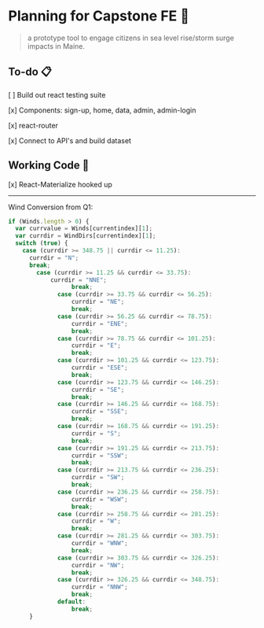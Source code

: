 # Planning for Capstone FE 🌊

> a prototype tool to engage citizens in sea level rise/storm surge impacts in Maine.

## To-do 📋

[ ] Build out react testing suite

[x] Components: sign-up, home, data, admin, admin-login

[x] react-router

[x] Connect to API's and build dataset

## Working Code 🦙

[x] React-Materialize hooked up

---

Wind Conversion from Q1:

```js
if (Winds.length > 0) {
  var currvalue = Winds[currentindex][1];
  var currdir = WindDirs[currentindex][1];
  switch (true) {
    case (currdir >= 348.75 || currdir <= 11.25):
      currdir = "N";
      break;
		case (currdir >= 11.25 && currdir <= 33.75):
			currdir = "NNE";
				  break;
			  case (currdir >= 33.75 && currdir <= 56.25):
				  currdir = "NE";
				  break;
			  case (currdir >= 56.25 && currdir <= 78.75):
				  currdir = "ENE";
				  break;
			  case (currdir >= 78.75 && currdir <= 101.25):
				  currdir = "E";
				  break;
			  case (currdir >= 101.25 && currdir <= 123.75):
				  currdir = "ESE";
				  break;
			  case (currdir >= 123.75 && currdir <= 146.25):
				  currdir = "SE";
				  break;
			  case (currdir >= 146.25 && currdir <= 168.75):
				  currdir = "SSE";
				  break;
			  case (currdir >= 168.75 && currdir <= 191.25):
				  currdir = "S";
				  break;
			  case (currdir >= 191.25 && currdir <= 213.75):
				  currdir = "SSW";
				  break;
			  case (currdir >= 213.75 && currdir <= 236.25):
				  currdir = "SW";
				  break;
			  case (currdir >= 236.25 && currdir <= 258.75):
				  currdir = "WSW";
				  break;
			  case (currdir >= 258.75 && currdir <= 281.25):
				  currdir = "W";
				  break;
			  case (currdir >= 281.25 && currdir <= 303.75):
				  currdir = "WNW";
				  break;
			  case (currdir >= 303.75 && currdir <= 326.25):
				  currdir = "NW";
				  break;
			  case (currdir >= 326.25 && currdir <= 348.75):
				  currdir = "NNW";
				  break;
			  default:
				  break;
      }
```